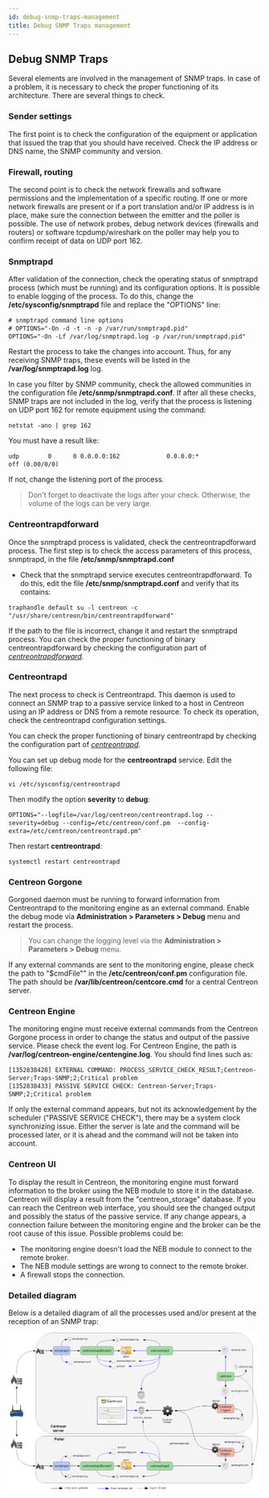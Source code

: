 ```yaml
---
id: debug-snmp-traps-management
title: Debug SNMP Traps management
---
```


## Debug SNMP Traps

Several elements are involved in the management of SNMP traps. In case of a problem, it is necessary to check the proper
functioning of its architecture. There are several things to check.

### Sender settings

The first point is to check the configuration of the equipment or application that issued the trap that you should
have received. Check the IP address or DNS name, the SNMP community and version.

### Firewall, routing

The second point is to check the network firewalls and software permissions and the implementation of a specific routing.
If one or more network firewalls are present or if a port translation and/or IP address is in place, make sure the
connection between the emitter and the poller is possible. The use of network probes, debug network devices (firewalls
and routers) or software tcpdump/wireshark on the poller may help you to confirm receipt of data on UDP port 162.

### Snmptrapd

After validation of the connection, check the operating status of snmptrapd process (which must be running) and its
configuration options. It is possible to enable logging of the process. To do this, change the
**/etc/sysconfig/snmptrapd** file and replace the "OPTIONS" line:

``` shell
# snmptrapd command line options
# OPTIONS="-On -d -t -n -p /var/run/snmptrapd.pid"
OPTIONS="-On -Lf /var/log/snmptrapd.log -p /var/run/snmptrapd.pid"
```

Restart the process to take the changes into account. Thus, for any receiving SNMP traps, these events will be listed
in the **/var/log/snmptrapd.log** log.

In case you filter by SNMP community, check the allowed communities in the configuration file **/etc/snmp/snmptrapd.conf**.
If after all these checks, SNMP traps are not included in the log, verify that the process is listening on UDP port 162
for remote equipment using the command:

``` shell
netstat -ano | grep 162
```

You must have a result like:

``` shell
udp        0      0 0.0.0.0:162             0.0.0.0:*                           off (0.00/0/0)
```

If not, change the listening port of the process.

> Don't forget to deactivate the logs after your check. Otherwise, the volume of the logs can be very large.

### Centreontrapdforward

Once the snmptrapd process is validated, check the centreontrapdforward process. The first step is to check the access
parameters of this process, snmptrapd, in the file **/etc/snmp/snmptrapd.conf**

* Check that the snmptrapd service executes centreontrapdforward. To do this, edit the file **/etc/snmp/snmptrapd.conf**
   and verify that its contains:

``` shell
traphandle default su -l centreon -c "/usr/share/centreon/bin/centreontrapdforward"
```

If the path to the file is incorrect, change it and restart the snmptrapd process.
You can check the proper functioning of binary centreontrapdforward by checking the configuration part of
*[centreontrapdforward](enable-snmp-traps.md#centreontrapdforward)*.

### Centreontrapd

The next process to check is Centreontrapd. This daemon is used to connect an SNMP trap to a passive service linked to a
host in Centreon using an IP address or DNS from a remote resource.
To check its operation, check the centreontrapd configuration settings.

You can check the proper functioning of binary centreontrapd by checking the configuration part of
*[centreontrapd](enable-snmp-traps.md#centreontrapd)*.

You can set up debug mode for the **centreontrapd** service. Edit the following file:

```shell
vi /etc/sysconfig/centreontrapd
```

Then modify the option **severity** to **debug**:

```shell
OPTIONS="--logfile=/var/log/centreon/centreontrapd.log --severity=debug --config=/etc/centreon/conf.pm  --config-extra=/etc/centreon/centreontrapd.pm"
```

Then restart **centreontrapd**:

```shell
systemctl restart centreontrapd
```

### Centreon Gorgone

Gorgoned daemon must be running to forward information from Centreontrapd to the monitoring engine as an external command.
Enable the debug mode via **Administration > Parameters > Debug** menu and restart the process.

> You can change the logging level via the **Administration > Parameters > Debug** menu.

If any external commands are sent to the monitoring engine, please check the path to "$cmdFile"" in the **/etc/centreon/conf.pm**
configuration file. The path should be **/var/lib/centreon/centcore.cmd** for a central Centreon server.

### Centreon Engine

The monitoring engine must receive external commands from the Centreon Gorgone process in order to change the status and output of the
passive service. Please check the event log. For Centreon Engine, the path is **/var/log/centreon-engine/centengine.log**.
You should find lines such as:

``` shell
[1352838428] EXTERNAL COMMAND: PROCESS_SERVICE_CHECK_RESULT;Centreon-Server;Traps-SNMP;2;Critical problem
[1352838433] PASSIVE SERVICE CHECK: Centreon-Server;Traps-SNMP;2;Critical problem
```

If only the external command appears, but not its acknowledgement by the scheduler ("PASSIVE SERVICE CHECK"), there may be a system clock synchronizing issue.
Either the server is late and the command will be processed later, or it is ahead and the command will not be taken into account.

### Centreon UI

To display the result in Centreon, the monitoring engine must forward information to the broker using the NEB module to
store it in the database. Centreon will display a result from the "centreon_storage" database. If you can reach the Centreon web
interface, you should see the changed output and possibly the status of the passive service. If any change appears, a
connection failure between the monitoring engine and the broker can be the root cause of this issue. Possible problems could be:

* The monitoring engine doesn't load the NEB module to connect to the remote broker.
* The NEB module settings are wrong to connect to the remote broker.
* A firewall stops the connection.

### Detailed diagram

Below is a detailed diagram of all the processes used and/or present at the reception of an SNMP trap:

![image](../../assets/configuration/kcentreontrapd_schema.png)
